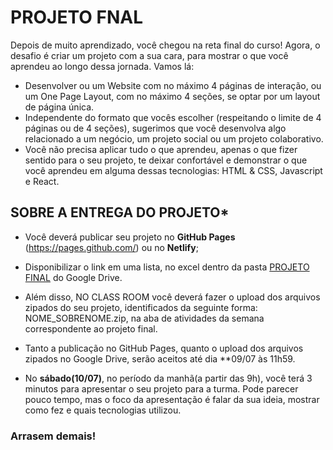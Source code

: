  
# PROJETO FNAL

Depois de muito aprendizado, você chegou na reta final do curso! Agora, o desafio é criar um projeto com a sua cara, para mostrar o que você aprendeu ao longo dessa jornada. Vamos lá:
- Desenvolver ou um Website com no máximo 4 páginas de interação, ou um One Page Layout, com no máximo 4 seções, se optar por um layout de página única.
- Independente do formato que vocês escolher (respeitando o limite de 4 páginas ou de 4 seções), sugerimos que você desenvolva algo relacionado a um negócio, um projeto social ou um projeto colaborativo.
- Você não precisa aplicar tudo o que aprendeu, apenas o que fizer sentido para o seu projeto, te deixar confortável e demonstrar o que você aprendeu em alguma dessas tecnologias: HTML & CSS, Javascript e React.

## SOBRE A ENTREGA DO PROJETO*

 - Você deverá publicar seu projeto no **GitHub Pages** (https://pages.github.com/) ou no **Netlify**;
 
- Disponibilizar o link em uma lista, no excel dentro da pasta [PROJETO FINAL]( https://drive.google.com/drive/folders/1xpGW-jP3u-y9OrjbHHA4FULjGOK5LHql?usp=sharing) do Google Drive.
 
- Além disso, NO CLASS ROOM você deverá fazer o upload dos arquivos zipados do seu projeto, identificados da seguinte forma: NOME_SOBRENOME.zip, na aba de atividades da semana correspondente ao projeto final. 

 - Tanto a publicação no GitHub Pages, quanto o upload dos arquivos zipados no Google Drive, serão aceitos até dia **09/07 às 11h59. 
 
- No **sábado(10/07)**, no período da manhã(a partir das 9h), você terá 3 minutos para apresentar o seu projeto para a turma. Pode parecer pouco tempo, mas o foco da apresentação é falar da sua ideia, mostrar como fez e quais tecnologias utilizou.


### Arrasem demais!
